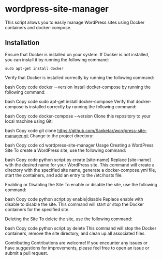 # wordpress-site-manager
This script allows you to easily manage WordPress sites using Docker containers and docker-compose.

## Installation
Ensure that Docker is installed on your system. If Docker is not installed, you can install it by running the following command:

```
sudo apt-get install docker
```
Verify that Docker is installed correctly by running the following command:

bash
Copy code
docker --version
Install docker-compose by running the following command:

bash
Copy code
sudo apt-get install docker-compose
Verify that docker-compose is installed correctly by running the following command:

bash
Copy code
docker-compose --version
Clone this repository to your local machine using Git:

bash
Copy code
git clone https://github.com/Sanketar/wordpress-site-manager.git
Change to the project directory:

bash
Copy code
cd wordpress-site-manager
Usage
Creating a WordPress Site
To create a WordPress site, use the following command:

bash
Copy code
python script.py create [site-name]
Replace [site-name] with the desired name for your WordPress site. This command will create a directory with the specified site name, generate a docker-compose.yml file, start the containers, and add an entry to the /etc/hosts file.

Enabling or Disabling the Site
To enable or disable the site, use the following command:

bash
Copy code
python script.py enable|disable
Replace enable with disable to disable the site. This command will start or stop the Docker containers for the specified site.

Deleting the Site
To delete the site, use the following command:

bash
Copy code
python script.py delete
This command will stop the Docker containers, remove the site directory, and clean up all associated files.

Contributing
Contributions are welcome! If you encounter any issues or have suggestions for improvements, please feel free to open an issue or submit a pull request.
